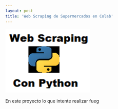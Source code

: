 ```yaml
---
layout: post
title: 'Web Scraping de Supermercados en Colab'
---
```


<a href="http://www.lostejos.com"> <img src="/images/aaa.png" alt="Web Scraping" widh='300' height='200'/> </a>


En este proyecto lo que intente realizar fueg





